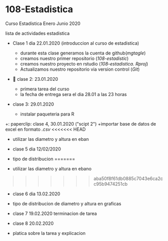 # 108-Estadistica
Curso Estadística Enero Junio 2020

lista de actividades estadistica

+ Clase 1 dia 22.01.2020 (introduccion al curso de estadistica)
   + durante esta clase generamos la cuenta de github(*mgtagle*)
   + creamos nuestro primer repositorio (*108-estadistic*)
   + creamos nuestro proyecto en rstudio (*108-estadistica. Rproj*)
   + Actualizamos nuestro repositorio via version control (*Git*)
   
+ :paperclip: clase 2: 23.01.2020
   + primera tarea del curso
   + la fecha de entrega sera el dia 28.01 a las 23 horas

+ clase 3: 29.01.2020
   + instalar paqueteria para R
     
+: paperclip: clase 4,   30.01.2020 ("scipt 2")
  +importar base de datos de excel en formato *.csv*
<<<<<<< HEAD
  + utilizar las diametro y altura en eban


+ clase 5 dia 12/02/2020

 + tipo de distribucion
=======
  + utilizar las diametro y altura en ebano
>>>>>>> aba50f8f61db0885c7043e6ca2cc95b9474251cb
 + clase 6 dia 13.02.2020
 + tipo de distribucion de diametro y altura en graficas
 
 + clase 7 19.02.2020 terminacion de tarea
 
 
 + clase 8 20.02.2020 
 + platica sobre la tarea y explicacion
 
 
